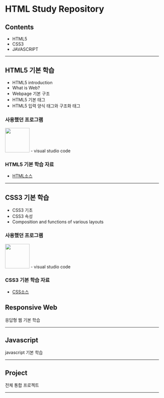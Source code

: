 # HTML Study Repository

## Contents
- HTML5
- CSS3
- JAVASCRIPT

--------------------------

## HTML5 기본 학습
- HTML5 introduction
- What is Web?
- Webpage 기본 구조
- HTML5 기본 태그
- HTML5 입력 양식 태그와 구조화 태그

### 사용했던 프로그램
<img src = "https://pbs.twimg.com/profile_images/1278357302601347072/BGZIBPH9_400x400.jpg" width = "80" height = "80"/>
- visual studio code

### HTML5 기본 학습 자료
- [HTML소스](https://github.com/WhiteHair-H/StudyHtml/blob/main/01_HTML/index.html)

--------------------------

## CSS3 기본 학습
- CSS3 기초
- CSS3 속성
- Composition and functions of various layouts

### 사용했던 프로그램
<img src = "https://pbs.twimg.com/profile_images/1278357302601347072/BGZIBPH9_400x400.jpg" width = "80" height = "80"/>
- visual studio code

### CSS3 기본 학습 자료
- [CSS소스](https://github.com/WhiteHair-H/StudyHtml/tree/main/02_CSS)

## Responsive Web
응답형 웹 기본 학습

---------------------------

## Javascript
javascript 기본 학습

---------------------------


## Project
전체 통합 프로젝트


---------------------------

